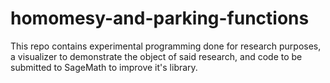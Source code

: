 # homomesy-and-parking-functions
This repo contains experimental programming done for research purposes, a visualizer to demonstrate the object of said research, and code to be submitted to SageMath to improve it's library.  
